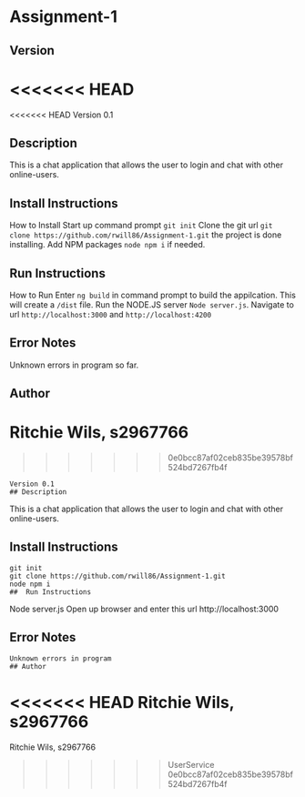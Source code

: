 # Assignment-1
## Version
<<<<<<< HEAD
=======
<<<<<<< HEAD
Version 0.1
## Description 
This is a chat application that allows the user to login and chat with other online-users.
## 	Install Instructions
How to Install
Start up command prompt ```git init```
Clone the git url ```git clone https://github.com/rwill86/Assignment-1.git``` the project is done installing.
Add NPM packages ```node npm i``` if needed.
## 	Run Instructions
How to Run
Enter ```ng build``` in command prompt to build the appilcation. This will create a ```/dist``` file.
Run the NODE.JS server ```Node server.js```. Navigate to url ```http://localhost:3000``` and ```http://localhost:4200``` 
## Error Notes
Unknown errors in program so far.
## Author
Ritchie Wils, s2967766
=======
>>>>>>> 0e0bcc87af02ceb835be39578bf524bd7267fb4f
```
Version 0.1
## Description 
```
This is a chat application that allows the user to login and chat with other online-users.
## 	Install Instructions
```
git init
git clone https://github.com/rwill86/Assignment-1.git
node npm i
## 	Run Instructions
```
Node server.js
Open up browser and enter this url http://localhost:3000
## Error Notes
```
Unknown errors in program
## Author
```
<<<<<<< HEAD
Ritchie Wils, s2967766
=======
Ritchie Wils, s2967766
>>>>>>> UserService
>>>>>>> 0e0bcc87af02ceb835be39578bf524bd7267fb4f
